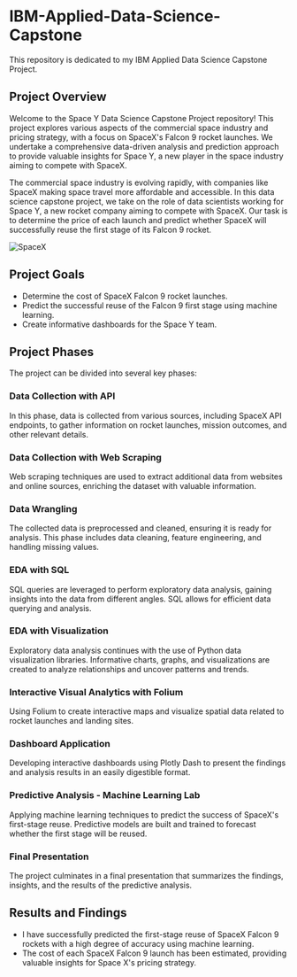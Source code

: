 # IBM-Applied-Data-Science-Capstone
This repository is dedicated to my IBM Applied Data Science Capstone Project.

## Project Overview

Welcome to the Space Y Data Science Capstone Project repository! This project explores various aspects of the commercial space industry and pricing strategy, with a focus on SpaceX's Falcon 9 rocket launches. We undertake a comprehensive data-driven analysis and prediction approach to provide valuable insights for Space Y, a new player in the space industry aiming to compete with SpaceX.

The commercial space industry is evolving rapidly, with companies like SpaceX making space travel more affordable and accessible. In this data science capstone project, we take on the role of data scientists working for Space Y, a new rocket company aiming to compete with SpaceX. Our task is to determine the price of each launch and predict whether SpaceX will successfully reuse the first stage of its Falcon 9 rocket.

![SpaceX](https://github.com/snowieeeee/IBM-Applied-Data-Science-Capstone/blob/main/spaceX.jpg)

## Project Goals

- Determine the cost of SpaceX Falcon 9 rocket launches.
- Predict the successful reuse of the Falcon 9 first stage using machine learning.
- Create informative dashboards for the Space Y team.

## Project Phases

The project can be divided into several key phases:

### Data Collection with API

In this phase, data is collected from various sources, including SpaceX API endpoints, to gather information on rocket launches, mission outcomes, and other relevant details.

### Data Collection with Web Scraping

Web scraping techniques are used to extract additional data from websites and online sources, enriching the dataset with valuable information.

### Data Wrangling

The collected data is preprocessed and cleaned, ensuring it is ready for analysis. This phase includes data cleaning, feature engineering, and handling missing values.

### EDA with SQL

SQL queries are leveraged to perform exploratory data analysis, gaining insights into the data from different angles. SQL allows for efficient data querying and analysis.

### EDA with Visualization
Exploratory data analysis continues with the use of Python data visualization libraries. Informative charts, graphs, and visualizations are created to analyze relationships 
and uncover patterns and trends.

### Interactive Visual Analytics with Folium

Using Folium to create interactive maps and visualize spatial data related to rocket launches and landing sites.

### Dashboard Application

Developing interactive dashboards using Plotly Dash to present the findings and analysis results in an easily digestible format. 

### Predictive Analysis - Machine Learning Lab

Applying machine learning techniques to predict the success of SpaceX's first-stage reuse. Predictive models are built and trained to forecast whether the first stage will be reused.

### Final Presentation

The project culminates in a final presentation that summarizes the findings, insights, and the results of the predictive analysis. 

## Results and Findings

- I have successfully predicted the first-stage reuse of SpaceX Falcon 9 rockets with a high degree of accuracy using machine learning.
- The cost of each SpaceX Falcon 9 launch has been estimated, providing valuable insights for Space X's pricing strategy.

